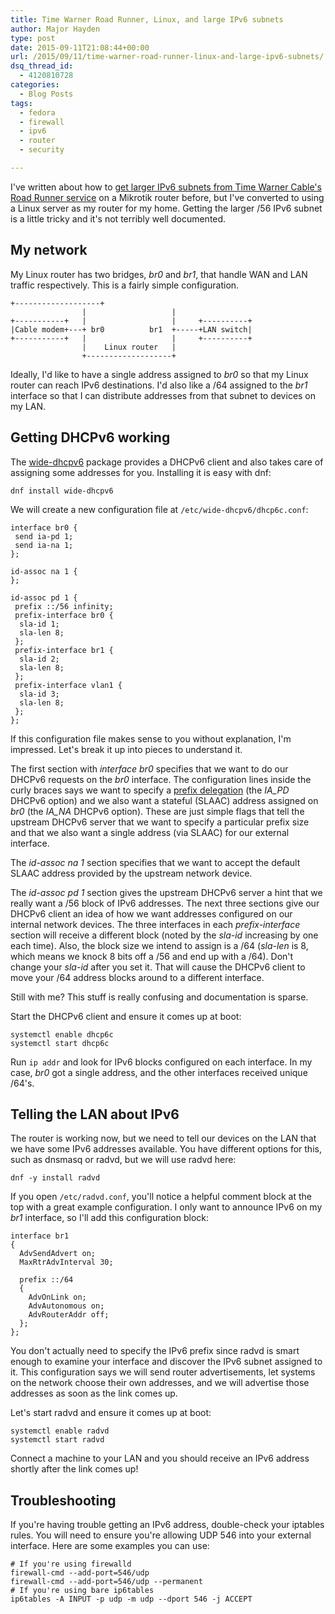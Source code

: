 ```yaml
---
title: Time Warner Road Runner, Linux, and large IPv6 subnets
author: Major Hayden
type: post
date: 2015-09-11T21:08:44+00:00
url: /2015/09/11/time-warner-road-runner-linux-and-large-ipv6-subnets/
dsq_thread_id:
  - 4120810728
categories:
  - Blog Posts
tags:
  - fedora
  - firewall
  - ipv6
  - router
  - security

---
```

I've written about how to [get larger IPv6 subnets from Time Warner Cable's Road Runner service][1] on a Mikrotik router before, but I've converted to using a Linux server as my router for my home. Getting the larger /56 IPv6 subnet is a little tricky and it's not terribly well documented.

## My network

My Linux router has two bridges, _br0_ and _br1_, that handle WAN and LAN traffic respectively. This is a fairly simple configuration.

```
+-------------------+
                |                   |
+-----------+   |                   |     +----------+
|Cable modem+---+ br0          br1  +-----+LAN switch|
+-----------+   |                   |     +----------+
                |    Linux router   |
                +-------------------+
```


Ideally, I'd like to have a single address assigned to _br0_ so that my Linux router can reach IPv6 destinations. I'd also like a /64 assigned to the _br1_ interface so that I can distribute addresses from that subnet to devices on my LAN.

## Getting DHCPv6 working

The [wide-dhcpv6][2] package provides a DHCPv6 client and also takes care of assigning some addresses for you. Installing it is easy with dnf:

```
dnf install wide-dhcpv6
```


We will create a new configuration file at `/etc/wide-dhcpv6/dhcp6c.conf`:

```
interface br0 {
 send ia-pd 1;
 send ia-na 1;
};

id-assoc na 1 {
};

id-assoc pd 1 {
 prefix ::/56 infinity;
 prefix-interface br0 {
  sla-id 1;
  sla-len 8;
 };
 prefix-interface br1 {
  sla-id 2;
  sla-len 8;
 };
 prefix-interface vlan1 {
  sla-id 3;
  sla-len 8;
 };
};
```


If this configuration file makes sense to you without explanation, I'm impressed. Let's break it up into pieces to understand it.

The first section with _interface br0_ specifies that we want to do our DHCPv6 requests on the _br0_ interface. The configuration lines inside the curly braces says we want to specify a [prefix delegation][3] (the _IA_PD_ DHCPv6 option) and we also want a stateful (SLAAC) address assigned on _br0_ (the _IA_NA_ DHCPv6 option). These are just simple flags that tell the upstream DHCPv6 server that we want to specify a particular prefix size and that we also want a single address (via SLAAC) for our external interface.

The _id-assoc na 1_ section specifies that we want to accept the default SLAAC address provided by the upstream network device.

The _id-assoc pd 1_ section gives the upstream DHCPv6 server a hint that we really want a /56 block of IPv6 addresses. The next three sections give our DHCPv6 client an idea of how we want addresses configured on our internal network devices. The three interfaces in each _prefix-interface_ section will receive a different block (noted by the _sla-id_ increasing by one each time). Also, the block size we intend to assign is a /64 (_sla-len_ is 8, which means we knock 8 bits off a /56 and end up with a /64). Don't change your _sla-id_ after you set it. That will cause the DHCPv6 client to move your /64 address blocks around to a different interface.

Still with me? This stuff is really confusing and documentation is sparse.

Start the DHCPv6 client and ensure it comes up at boot:

```
systemctl enable dhcp6c
systemctl start dhcp6c
```


Run `ip addr` and look for IPv6 blocks configured on each interface. In my case, _br0_ got a single address, and the other interfaces received unique /64's.

## Telling the LAN about IPv6

The router is working now, but we need to tell our devices on the LAN that we have some IPv6 addresses available. You have different options for this, such as dnsmasq or radvd, but we will use radvd here:

```
dnf -y install radvd
```


If you open `/etc/radvd.conf`, you'll notice a helpful comment block at the top with a great example configuration. I only want to announce IPv6 on my _br1_ interface, so I'll add this configuration block:

```
interface br1
{
  AdvSendAdvert on;
  MaxRtrAdvInterval 30;

  prefix ::/64
  {
    AdvOnLink on;
    AdvAutonomous on;
    AdvRouterAddr off;
  };
};
```


You don't actually need to specify the IPv6 prefix since radvd is smart enough to examine your interface and discover the IPv6 subnet assigned to it. This configuration says we will send router advertisements, let systems on the network choose their own addresses, and we will advertise those addresses as soon as the link comes up.

Let's start radvd and ensure it comes up at boot:

```
systemctl enable radvd
systemctl start radvd
```


Connect a machine to your LAN and you should receive an IPv6 address shortly after the link comes up!

## Troubleshooting

If you're having trouble getting an IPv6 address, double-check your iptables rules. You will need to ensure you're allowing UDP 546 into your external interface. Here are some examples you can use:

```
# If you're using firewalld
firewall-cmd --add-port=546/udp
firewall-cmd --add-port=546/udp --permanent
# If you're using bare ip6tables
ip6tables -A INPUT -p udp -m udp --dport 546 -j ACCEPT
```


 [1]: /2014/09/11/howto-time-warner-cable-ipv6/
 [2]: http://sourceforge.net/projects/wide-dhcpv6/
 [3]: https://en.wikipedia.org/wiki/Prefix_delegation
